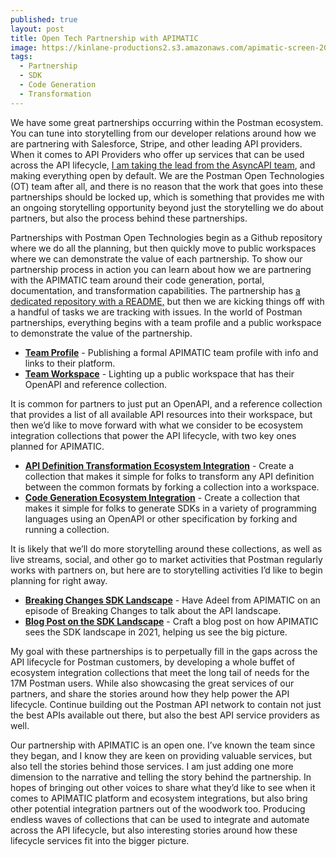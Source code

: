 ```yaml
---
published: true
layout: post
title: Open Tech Partnership with APIMATIC
image: https://kinlane-productions2.s3.amazonaws.com/apimatic-screen-2021-11.png
tags:
  - Partnership
  - SDK
  - Code Generation
  - Transformation
---
```

We have some great partnerships occurring within the Postman ecosystem. You can tune into storytelling from our developer relations around how we are partnering with Salesforce, Stripe, and other leading API providers. When it comes to API Providers who offer up services that can be used across the API lifecycle, [I am taking the lead from the AsyncAPI team](https://blog.postman.com/managing-next-generation-of-api-specifications/%22), and making everything open by default. We are the Postman Open Technologies (OT) team after all, and there is no reason that the work that goes into these partnerships should be locked up, which is something that provides me with an ongoing storytelling opportunity beyond just the storytelling we do about partners, but also the process behind these partnerships.

Partnerships with Postman Open Technologies begin as a Github repository where we do all the planning, but then quickly move to public workspaces where we can demonstrate the value of each partnership. To show our partnership process in action you can learn about how we are partnering with the APIMATIC team around their code generation, portal, documentation, and transformation capabilities. The partnership has [a dedicated repository with a README,](https://github.com/postman-open-technologies/apimatic) but then we are kicking things off with a handful of tasks we are tracking with issues. In the world of Postman partnerships, everything begins with a team profile and a public workspace to demonstrate the value of the partnership.

- [**Team Profile**](https://github.com/postman-open-technologies/apimatic/issues/1) - Publishing a formal APIMATIC team profile with info and links to their platform.
- [**Team Workspace**](https://github.com/postman-open-technologies/apimatic/issues/2) - Lighting up a public workspace that has their OpenAPI and reference collection.

It is common for partners to just put an OpenAPI, and a reference collection that provides a list of all available API resources into their workspace, but then we’d like to move forward with what we consider to be ecosystem integration collections that power the API lifecycle, with two key ones planned for APIMATIC.

- [**API Definition Transformation Ecosystem Integration**](https://github.com/postman-open-technologies/apimatic/issues/5) - Create a collection that makes it simple for folks to transform any API definition between the common formats by forking a collection into a workspace.
- [**Code Generation Ecosystem Integration**](https://github.com/postman-open-technologies/apimatic/issues/4) - Create a collection that makes it simple for folks to generate SDKs in a variety of programming languages using an OpenAPI or other specification by forking and running a collection.

It is likely that we’ll do more storytelling around these collections, as well as live streams, social, and other go to market activities that Postman regularly works with partners on, but here are to storytelling activities I’d like to begin planning for right away.

- [**Breaking Changes SDK Landscape**](https://github.com/postman-open-technologies/apimatic/issues/6) - Have Adeel from APIMATIC on an episode of Breaking Changes to talk about the API landscape.
- [**Blog Post on the SDK Landscape**](https://github.com/postman-open-technologies/apimatic/issues/7) - Craft a blog post on how APIMATIC sees the SDK landscape in 2021, helping us see the big picture.

My goal with these partnerships is to perpetually fill in the gaps across the API lifecycle for Postman customers, by developing a whole buffet of ecosystem integration collections that meet the long tail of needs for the 17M Postman users. While also showcasing the great services of our partners, and share the stories around how they help power the API lifecycle. Continue building out the Postman API network to contain not just the best APIs available out there, but also the best API service providers as well.

Our partnership with APIMATIC is an open one. I’ve known the team since they began, and I know they are keen on providing valuable services, but also tell the stories behind those services. I am just adding one more dimension to the narrative and telling the story behind the partnership. In hopes of bringing out other voices to share what they’d like to see when it comes to APIMATIC platform and ecosystem integrations, but also bring other potential integration partners out of the woodwork too. Producing endless waves of collections that can be used to integrate and automate across the API lifecycle, but also interesting stories around how these lifecycle services fit into the bigger picture.

